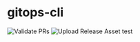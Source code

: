 # gitops-cli
![Validate PRs](https://github.com/wtam2018/test-gitops-cli/workflows/Validate%20PRs/badge.svg)
![Upload Release Asset](https://github.com/wtam2018/test-gitops-cli/workflows/Upload%20Release%20Asset/badge.svg)
test
